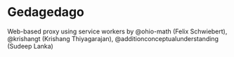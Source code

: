 # Gedagedago
Web-based proxy using service workers by @ohio-math (Felix Schwiebert),
@krishangt (Krishang Thiyagarajan),
@additionconceptualunderstanding (Sudeep Lanka)
